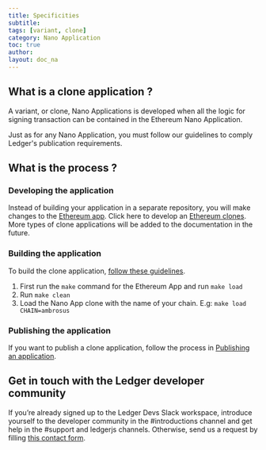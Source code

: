 ```yaml
---
title: Specificities
subtitle:
tags: [variant, clone]
category: Nano Application
toc: true
author:
layout: doc_na
---
```



## What is a clone application ?

A variant, or clone, Nano Applications is developed when all the logic for signing transaction can be contained in the Ethereum Nano Application.

Just as for any Nano Application, you must follow our guidelines to comply Ledger's publication requirements.

## What is the process ?

### Developing the application

Instead of building your application in a separate repository, you will make changes to the [Ethereum app](https://github.com/LedgerHQ/app-ethereum).
Click here to develop an [Ethereum clones](../eth-clones). More types of clone applications will be added to the documentation in the future.

### Building the application

To build the clone application, [follow these guidelines](../quickstart).
1. First run the `make` command for the Ethereum App and run `make load`
2. Run `make clean`
2. Load the Nano App clone with the name of your chain. E.g: `make load CHAIN=ambrosus`

### Publishing the application

If you want to publish a clone application, follow the process in [Publishing an application](../publish-introduction).

## Get in touch with the Ledger developer community

If you’re already signed up to the Ledger Devs Slack workspace, introduce yourself to the developer community in the #introductions channel and get help in the #support and ledgerjs channels. Otherwise, send us a request by filling [this contact form](https://developers.ledger.com/contact/).
